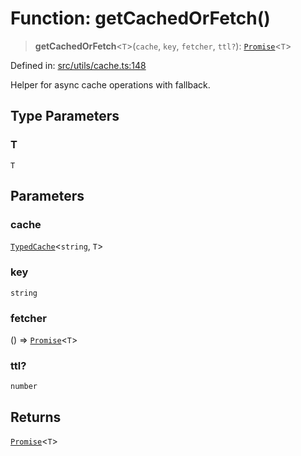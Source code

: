 # Function: getCachedOrFetch()

> **getCachedOrFetch**\<`T`\>(`cache`, `key`, `fetcher`, `ttl?`): [`Promise`](https://developer.mozilla.org/docs/Web/JavaScript/Reference/Global_Objects/Promise)\<`T`\>

Defined in: [src/utils/cache.ts:148](https://github.com/Nick2bad4u/Uptime-Watcher/blob/dca5483e793478722cd3e6e125cafcec5fc771f0/src/utils/cache.ts#L148)

Helper for async cache operations with fallback.

## Type Parameters

### T

`T`

## Parameters

### cache

[`TypedCache`](../classes/TypedCache.md)\<`string`, `T`\>

### key

`string`

### fetcher

() => [`Promise`](https://developer.mozilla.org/docs/Web/JavaScript/Reference/Global_Objects/Promise)\<`T`\>

### ttl?

`number`

## Returns

[`Promise`](https://developer.mozilla.org/docs/Web/JavaScript/Reference/Global_Objects/Promise)\<`T`\>
